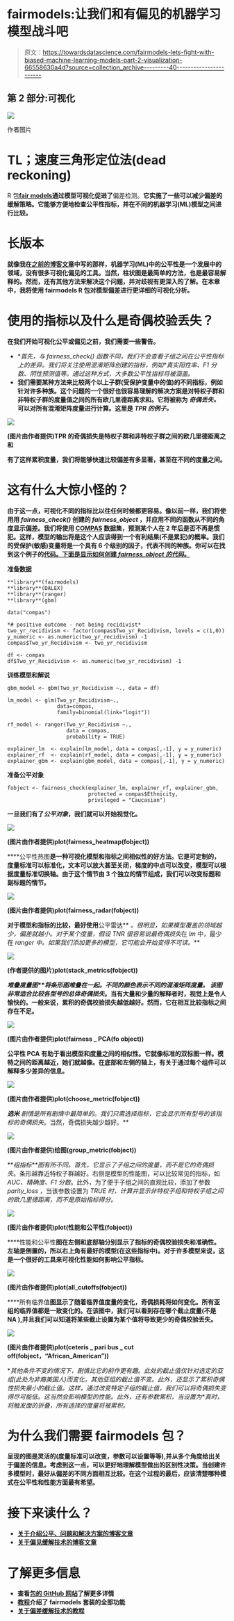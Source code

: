 # fairmodels:让我们和有偏见的机器学习模型战斗吧

> 原文：<https://towardsdatascience.com/fairmodels-lets-fight-with-biased-machine-learning-models-part-2-visualization-66558630a4d?source=collection_archive---------40----------------------->

## 第 2 部分:可视化

![](img/45e907ec6a117858869d77e72a3191d8.png)

作者图片

# TL；速度三角形定位法(dead reckoning)

R 包[**fair models**](https://github.com/ModelOriented/FairModels)**通过模型可视化促进了**偏差检测。**它实施了一些可以减少偏差的缓解策略。它能够方便地检查公平性指标，并在不同的机器学习(ML)模型之间进行比较。**

# **长版本**

**就像我在[之前的博客文章](https://medium.com/@ModelOriented/fairmodels-lets-fight-with-biased-machine-learning-models-part-1-6c2786e6c97c)中写的那样，机器学习(ML)中的公平性是一个发展中的领域，没有很多可视化偏见的工具。当然，柱状图是最简单的方法，也是最容易解释的。然而，还有其他方法来解决这个问题，并对歧视有更深入的了解。在本章中，我将使用 **fairmodels** R 包对模型偏差进行更详细的可视化分析。**

# **使用的指标以及什么是奇偶校验丢失？**

**在我们开始可视化公平或偏见之前，我们需要一些警告。**

*   **首先，与 *fairness_check()* 函数不同，我们不会查看子组之间在公平性指标上的差异。我们将关注使用混淆矩阵创建的指标，例如*真实阳性率、F1 分数、阴性预测值等。*通过这种方式，大多数公平性指标将被涵盖。**
*   **我们需要某种方法来比较两个以上子群(受保护变量中的值)的不同指标，例如针对许多种族。这个问题的一个很好也很容易理解的解决方案是对特权子群和非特权子群的度量值之间的所有欧几里德距离求和。它将被称为 ***奇偶丢失。*** 可以对所有混淆矩阵度量进行计算。这里是 *TPR 的例子。***

**![](img/da6641232db3e6279c932009022e320a.png)**

**(图片由作者提供)TPR 的奇偶损失是特权子群和非特权子群之间的欧几里德距离之和**

**有了这样累积度量，我们将能够快速比较偏差有多显著，甚至在不同的度量之间。**

# **这有什么大惊小怪的？**

**由于这一点，可视化不同的指标比以往任何时候都更容易。像以前一样，我们将使用用 *fairness_check()* 创建的 *fairness_object* ，并应用不同的函数从不同的角度显示偏差。我们将使用 [COMPAS](https://modeloriented.github.io/fairmodels/reference/compas.html) 数据集，预测某个人在 2 年后是否不再是惯犯。这样，模型的输出将是这个人应该得到一个有利结果(不是累犯)的概率。我们的受保护(敏感)变量将是一个具有 6 个级别的因子，代表不同的种族。你可以在找到这个例子的[代码。下面是显示如何创建 *fairness_object 的代码。*](https://github.com/jakwisn/blog-code/blob/master/medium/visualizing_fairness.R)**

**准备数据**

```
**library**(fairmodels)
**library**(DALEX)
**library**(ranger)
**library**(gbm)

data("compas")

*# positive outcome - not being recidivist*
two_yr_recidivism <- factor(compas$Two_yr_Recidivism, levels = c(1,0))
y_numeric <- as.numeric(two_yr_recidivism) -1
compas$Two_yr_Recidivism <- two_yr_recidivism

df <- compas
df$Two_yr_Recidivism <- as.numeric(two_yr_recidivism) -1
```

**训练模型和解说**

```
gbm_model <- gbm(Two_yr_Recidivism ~., data = df)

lm_model <- glm(Two_yr_Recidivism~.,
                data=compas,
                family=binomial(link="logit"))

rf_model <- ranger(Two_yr_Recidivism ~.,
                   data = compas,
                   probability = TRUE)

explainer_lm  <- explain(lm_model, data = compas[,-1], y = y_numeric)
explainer_rf  <- explain(rf_model, data = compas[,-1], y = y_numeric)
explainer_gbm <- explain(gbm_model, data = compas[,-1], y = y_numeric) 
```

**准备公平对象**

```
fobject <- fairness_check(explainer_lm, explainer_rf, explainer_gbm,
                          protected = compas$Ethnicity,
                          privileged = "Caucasian")
```

**一旦我们有了*公平对象*，我们就可以开始视觉化。**

**![](img/a62628a55d7df8643b509d30fd2edbd2.png)**

**(图片由作者提供)plot(fairness_heatmap(fobject))**

****公平性热图**是一种可视化模型和指标之间相似性的好方法。它是可定制的，度量标准可以标准化，文本可以放大甚至关闭，梯度的中点可以改变，模型可以根据度量标准切换轴。由于这个情节由 3 个独立的情节组成，我们可以改变标题和副标题的情节。**

**![](img/3343943d719cc629312d33f9d40cd84d.png)**

**(图片由作者提供)plot(fairness_radar(fobject))**

**对于模型和指标的比较，最好使用**公平雷达** *。*很明显，如果模型覆盖的领域越少，偏差就越小。对于某个度量，假设 *TNR* 很容易说最*奇偶损失*在 *lm* 中，最少在 *ranger 中。如果我们添加更多的模型，它可能会开始变得不可读。***

**![](img/d9829334bd75fd016e684df49d14a7ba.png)**

**(作者提供的图片)plot(stack_metrics(fobject))**

****堆叠度量图**将条形图堆叠在一起。不同的颜色表示不同的混淆矩阵度量。
该图非常适合比较各型号的总体*奇偶损失*。当有大量和少量的解释者时，视觉上是令人愉快的。一般来说，累积的奇偶校验损失越低越好。然而，它在相互比较指标之间存在不足。**

**![](img/dcfe6284b4f5448d670b536c349c69a5.png)**

**(图片由作者提供)plot(fairness _ PCA(fo object))**

****公平性 PCA** 有助于看出模型和度量之间的相似性。它就像标准的双标图一样。模特之间的距离越近，她们就越像。在底部和左侧的轴上，有关于通过每个组件可以解释多少差异的信息。**

**![](img/a77cd08ae923bcfb1903ebd55c04baea.png)**

**(图片由作者提供)plot(choose_metric(fobject))**

****选米** 剧情是所有剧情中最简单的。我们只需选择指标，它会显示所有型号的该指标的*奇偶损失*。当然，奇偶损失越少越好。**

**![](img/3e06d7f0acb023c2d0f53e221a77b963.png)**

**(图片由作者提供)绘图(group_metric(fobject))**

****组指标**图有所不同。首先，它显示了子组之间的度量，而不是它的*奇偶损失*。条形越靠近特权子群越好。右侧是模型的性能图，可以比较常见的指标，如 *AUC、精确度、F1 分数*。此外，为了便于子组之间的直观比较，添加了参数 *parity_loss* ，当该参数设置为 *TRUE 时，*计算并显示非特权子组和特权子组之间的欧几里德距离，而不是原始指标得分。**

**![](img/92bd2c5732c370d4f43f400bcf7eee20.png)**

**(图片由作者提供)plot(性能和公平性(fobject))**

****性能和公平性**图在左侧和底部轴分别显示了指标的奇偶校验损失和准确性。左轴是倒置的，所以右上角有最好的模型(在这些指标中)。对于许多模型来说，这是一个很好的工具来可视化性能如何影响公平指标。**

**![](img/5c52afed87b83bad78f22f2928e3f4b9.png)**

**(图片由作者提供)plot(all_cutoffs(fobject))**

****所有临界值**图显示了随着临界值度量的变化，奇偶损耗将如何变化。所有亚组的临界值都是一致变化的。在该图中，我们可以看到存在哪个截止度量(不是 NA ),并且我们可以知道将某些截止设置为某个值将导致更少的奇偶校验丢失。**

**![](img/2960771411c38afb5110d46b7479f04c.png)**

**(图片由作者提供)plot(ceteris _ pari bus _ cut off(fobject，“African_American”))**

**其他条件不变的情况下，剧情比它的前作更有趣。此处的截止值仅针对选定的亚组(此处为非裔美国人)而变化，其他亚组的截止值不变。此外，还显示了累积奇偶性损失最小的截止值。这样，通过改变特定子组的截止值，我们可以将奇偶损失变得尽可能低。这当然会影响模型的性能。此外，还有参数*累积*，当设置为*真时，*将触发面的折叠，所有选择的度量将被累积。**

# **为什么我们需要 fairmodels 包？**

**呈现的图是灵活的(度量标准可以改变，参数可以设置等等),并从多个角度给出关于偏差的信息。考虑到这一点，可以更好地理解模型做出的区别性决策。当创建许多模型时，最好从偏差的不同方面相互比较。在这个过程的最后，应该清楚哪种模式在公平性和性能方面最有希望。**

# **接下来读什么？**

*   **[关于介绍公平、问题和解决方案的博客文章](https://medium.com/@ModelOriented/fairmodels-lets-fight-with-biased-machine-learning-models-part-1-detection-6c2786e6c97c)**
*   **[关于偏见缓解技术的博客文章](/fairmodels-lets-fight-with-biased-machine-learning-models-f7d66a2287fc)**

# **了解更多信息**

*   **查看[包的 GitHub 网站](https://modeloriented.github.io/fairmodels/)了解更多详情**
*   **[教程](https://modeloriented.github.io/fairmodels/articles/Basic_tutorial.html)介绍了 **fairmodels** 套装的全部功能**
*   **[关于偏差缓解技术的教程](https://modeloriented.github.io/fairmodels/articles/Advanced_tutorial.html)**